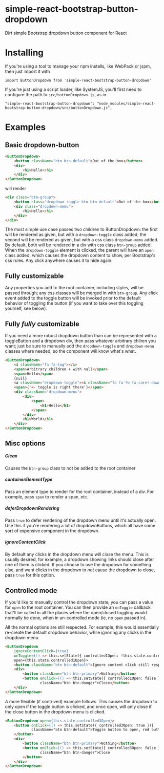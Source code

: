 # simple-react-bootstrap-button-dropdown
Dirt simple Bootstrap dropdown button component for React

# Installing

If you're using a tool to manage your npm installs, like WebPack or jspm, then just import it with 

`import ButtonDropdown from 'simple-react-bootstrap-button-dropdown'`

If you're just using a script loader, like SystemJS, you'll first need to configure the path to `src/buttonDropdown.js`, as in 

`"simple-react-bootstrap-button-dropdown": "node_modules/simple-react-bootstrap-button-dropdown/src/buttonDropdown.js",`

# Examples

## Basic dropdown-button

```html
<ButtonDropdown>
    <button className="btn btn-default">Out of the box</button>
    <div>
        <h1>Hello</h1>
    </div>
</ButtonDropdown>
```

will render

```html
<div class="btn-group">
    <button class="dropdown-toggle btn btn-default">Out of the box</button>
    <div class="dropdown-menu">
        <h1>Hello</h1>
    </div>
</div>
```

The most simple use case passes two children to ButtonDropdown: the first will be rendered as given, but with a `dropdown-toggle` class added; the second will be rendered as given, but with a css class `dropdown-menu` added.  By default, both will be rendered in a div with css class `btn-group` added.  When the `dropdown-toggle` element is clicked, the parent will have an `open` class added, which causes the dropdown content to show, per Bootstrap's css rules.  Any click anywhere causes it to hide again.

## Fully customizable

Any properties you add to the root container, including styles, will be passed through; any css classes will be merged in with `btn-group`. Any click event added to the toggle button will be invoked prior to the default behavior of toggling the button (if you want to take over this toggling yourself, see below).

## Fully *fully* customizable

If you need a more robust dropdown button than can be represented with a toggleButton and a dropdown div, then pass whatever arbitrary chilren you want; just be sure to manually add the `dropdown-toggle` and `dropdown-menu` classes where needed, so the component will know what's what.

```html
<ButtonDropdown>
    <i className="fa fa-tag"></i>
    <span>Arbitrary children + with null</span>
    <span>Hello</span>
    {null}
    <a className="dropdown-toggle"><i className="fa fa-fw fa-caret-down"></i></a>
    <span>{'<- toggle is right there'}</span>
    <div className="dropdown-menu">
        <div>
            <span>
                <h1>Hello</h1>
            </span>
        </div>
        <h1>World</h1>
    </div>
</ButtonDropdown>
```

## Misc options

##### Clean

Causes the `btn-group` class to not be added to the root container

##### containerElementType

Pass an element type to render for the root container, instead of a div.  For example, pass `span` to render a span, etc.

##### deferDropdownRendering

Pass `true` to defer rendering of the dropdown menu until it's actually open. Use this if you're rendering a lot of dropdownButtons, which all have some sort of expensive component in the dropdown.

##### ignoreContentClick

By default any clicks in the dropdown menu will close the menu.  This is usually desired, for example, a dropdown showing links should close after one of them is clicked.  If you choose to use the dropdown for something else, and want clicks in the dropdown to *not* cause the dropdown to close, pass `true` for this option.

## Controlled mode

If you'd like to manually control the dropdown state, you can pass a value for `open` to the root container.  You can then provide an `onToggle` callback that'll be called in all the places where the open/closed toggling would normally be done, when in un-controlled mode (ie, no `open` passed in).

All the normal options are still respected.  For example, this would essentially re-create the default dropdown behavior, while ignoring any clicks in the dropdown menu.

```html
<ButtonDropdown 
    ignoreContentClick={true} 
    onToggle={() => this.setState({ controlled1Open: !this.state.controlled1Open })} 
    open={this.state.controlled1Open}>
    <button className="btn btn-default">Ignore content click still respected</button>
    <div>
        <button className="btn btn-primary">Nothing</button>
        <button onClick={() => this.setState({ controlled1Open: false })} 
                className="btn btn-danger">Close</button>
    </div>
</ButtonDropdown>
```

A more flexible (if contrived) example follows.  This causes the dropdown to only open if the toggle button is clicked, and once open, will only close if the close button in the dropdown menu is clicked.

```html
<ButtonDropdown open={this.state.controlled3Open}>
    <button onClick={() => this.setState({ controlled3Open: true })} 
            className="btn btn-default">Toggle button to open, red button to close. ONLY
    </button>
    <div>
        <button className="btn btn-primary">Nothing</button>
        <button onClick={() => this.setState({ controlled3Open: false })} 
                className="btn btn-danger">Close
        </button>
    </div>
</ButtonDropdown>
```